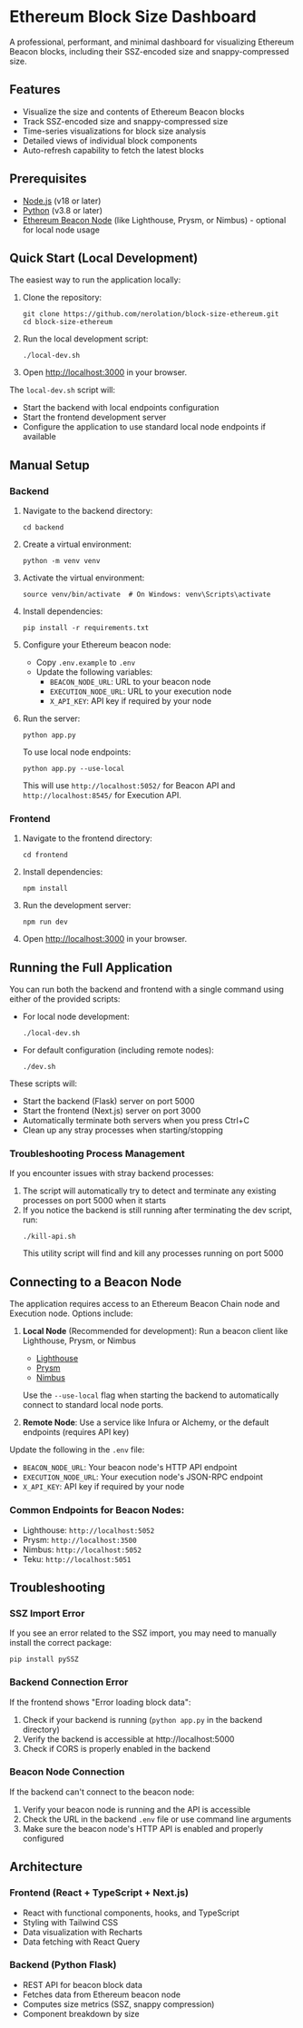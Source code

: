 # Ethereum Block Size Dashboard

A professional, performant, and minimal dashboard for visualizing Ethereum Beacon blocks, including their SSZ-encoded size and snappy-compressed size.

## Features

- Visualize the size and contents of Ethereum Beacon blocks
- Track SSZ-encoded size and snappy-compressed size
- Time-series visualizations for block size analysis
- Detailed views of individual block components
- Auto-refresh capability to fetch the latest blocks

## Prerequisites

- [Node.js](https://nodejs.org/) (v18 or later)
- [Python](https://www.python.org/) (v3.8 or later)
- [Ethereum Beacon Node](https://ethereum.org/en/developers/docs/nodes-and-clients/) (like Lighthouse, Prysm, or Nimbus) - optional for local node usage

## Quick Start (Local Development)

The easiest way to run the application locally:

1. Clone the repository:
   ```
   git clone https://github.com/nerolation/block-size-ethereum.git
   cd block-size-ethereum
   ```

2. Run the local development script:
   ```
   ./local-dev.sh
   ```

3. Open [http://localhost:3000](http://localhost:3000) in your browser.

The `local-dev.sh` script will:
- Start the backend with local endpoints configuration
- Start the frontend development server
- Configure the application to use standard local node endpoints if available

## Manual Setup

### Backend

1. Navigate to the backend directory:
   ```
   cd backend
   ```

2. Create a virtual environment:
   ```
   python -m venv venv
   ```

3. Activate the virtual environment:
   ```
   source venv/bin/activate  # On Windows: venv\Scripts\activate
   ```

4. Install dependencies:
   ```
   pip install -r requirements.txt
   ```

5. Configure your Ethereum beacon node:
   - Copy `.env.example` to `.env` 
   - Update the following variables:
     - `BEACON_NODE_URL`: URL to your beacon node
     - `EXECUTION_NODE_URL`: URL to your execution node
     - `X_API_KEY`: API key if required by your node

6. Run the server:
   ```
   python app.py
   ```
   
   To use local node endpoints:
   ```
   python app.py --use-local
   ```
   This will use `http://localhost:5052/` for Beacon API and `http://localhost:8545/` for Execution API.

### Frontend

1. Navigate to the frontend directory:
   ```
   cd frontend
   ```

2. Install dependencies:
   ```
   npm install
   ```

3. Run the development server:
   ```
   npm run dev
   ```

4. Open [http://localhost:3000](http://localhost:3000) in your browser.

## Running the Full Application

You can run both the backend and frontend with a single command using either of the provided scripts:

- For local node development:
  ```
  ./local-dev.sh
  ```

- For default configuration (including remote nodes):
  ```
  ./dev.sh
  ```

These scripts will:
- Start the backend (Flask) server on port 5000
- Start the frontend (Next.js) server on port 3000
- Automatically terminate both servers when you press Ctrl+C
- Clean up any stray processes when starting/stopping

### Troubleshooting Process Management

If you encounter issues with stray backend processes:

1. The script will automatically try to detect and terminate any existing processes on port 5000 when it starts
2. If you notice the backend is still running after terminating the dev script, run:
   ```
   ./kill-api.sh
   ```
   This utility script will find and kill any processes running on port 5000

## Connecting to a Beacon Node

The application requires access to an Ethereum Beacon Chain node and Execution node. Options include:

1. **Local Node** (Recommended for development): Run a beacon client like Lighthouse, Prysm, or Nimbus
   - [Lighthouse](https://lighthouse-book.sigmaprime.io/installation.html)
   - [Prysm](https://docs.prylabs.network/docs/install/install-with-script)
   - [Nimbus](https://nimbus.guide/quick-start.html)
   
   Use the `--use-local` flag when starting the backend to automatically connect to standard local node ports.

2. **Remote Node**: Use a service like Infura or Alchemy, or the default endpoints (requires API key)

Update the following in the `.env` file:
- `BEACON_NODE_URL`: Your beacon node's HTTP API endpoint
- `EXECUTION_NODE_URL`: Your execution node's JSON-RPC endpoint
- `X_API_KEY`: API key if required by your node

### Common Endpoints for Beacon Nodes:

- Lighthouse: `http://localhost:5052`
- Prysm: `http://localhost:3500`
- Nimbus: `http://localhost:5052`
- Teku: `http://localhost:5051`

## Troubleshooting

### SSZ Import Error

If you see an error related to the SSZ import, you may need to manually install the correct package:

```
pip install pySSZ
```

### Backend Connection Error

If the frontend shows "Error loading block data":

1. Check if your backend is running (`python app.py` in the backend directory)
2. Verify the backend is accessible at http://localhost:5000
3. Check if CORS is properly enabled in the backend

### Beacon Node Connection

If the backend can't connect to the beacon node:

1. Verify your beacon node is running and the API is accessible
2. Check the URL in the backend `.env` file or use command line arguments
3. Make sure the beacon node's HTTP API is enabled and properly configured

## Architecture

### Frontend (React + TypeScript + Next.js)
- React with functional components, hooks, and TypeScript
- Styling with Tailwind CSS
- Data visualization with Recharts
- Data fetching with React Query

### Backend (Python Flask)
- REST API for beacon block data
- Fetches data from Ethereum beacon node
- Computes size metrics (SSZ, snappy compression)
- Component breakdown by size 